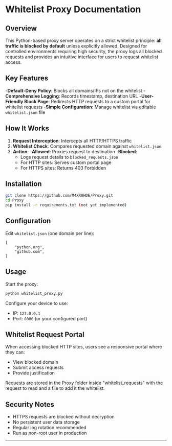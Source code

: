 # Whitelist Proxy Documentation

## Overview
This Python-based proxy server operates on a strict whitelist principle: **all traffic is blocked by default** unless explicitly allowed. Designed for controlled environments requiring high security, the proxy logs all blocked requests and provides an intuitive interface for users to request whitelist access.

## Key Features
-**Default-Deny Policy**: Blocks all domains/IPs not on the whitelist
-**Comprehensive Logging**: Records timestamp, destination URL
-**User-Friendly Block Page**: Redirects HTTP requests to a custom portal for whitelist requests
-**Simple Configuration**: Manage whitelist via editable `whitelist.json` file

## How It Works
1. **Request Interception**: Intercepts all HTTP/HTTPS traffic
2. **Whitelist Check**: Compares requested domain against `whitelist.json`
3. **Action**:
   -**Allowed**: Proxies request to destination
   -**Blocked**:
     - Logs request details to `blocked_requests.json`
     - For HTTP sites: Serves custom portal page
     - For HTTPS sites: Returns 403 Forbidden

## Installation
```bash
git clone https://github.com/M4XR0HDE/Proxy.git
cd Proxy
pip install -r requirements.txt (not yet implemented)
```

## Configuration
Edit `whitelist.json` (one domain per line):
```
[
    "python.org",
    "github.com",
]
```

## Usage
Start the proxy:
```bash
python whitelist_proxy.py
```

Configure your device to use:
- IP: `127.0.0.1`
- Port: `8080` (or your configured port)

## Whitelist Request Portal
When accessing blocked HTTP sites, users see a responsive portal where they can:
- View blocked domain
- Submit access requests
- Provide justification

Requests are stored in the Proxy folder inside "whitelist_requests" with the request to read and a file to add it the whitelist.

## Security Notes
- HTTPS requests are blocked without decryption
- No persistent user data storage
- Regular log rotation recommended
- Run as non-root user in production

---

